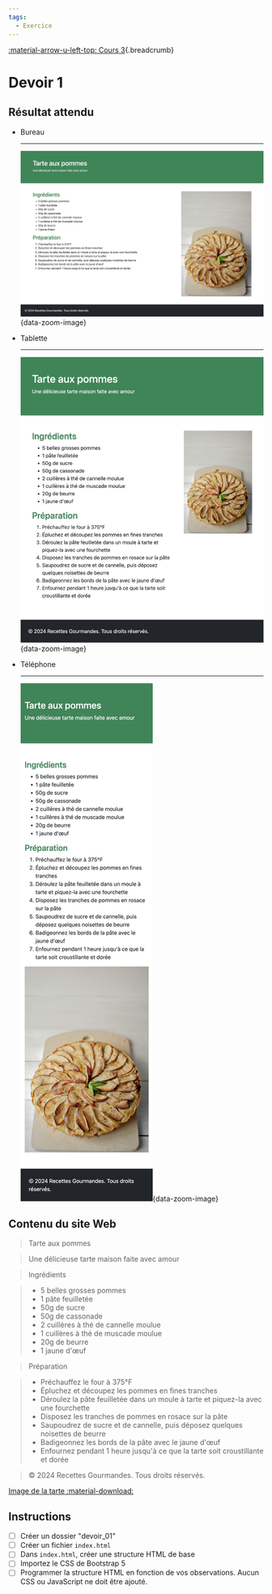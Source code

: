 ```yaml
---
tags:
  - Exercice
---
```


[:material-arrow-u-left-top: Cours 3](../cours03.md){.breadcrumb}

# Devoir 1

## Résultat attendu

<div class="grid cards" markdown>

-   Bureau

    ---

    ![](../assets/images/MacBookPro-1725597084228.jpeg){data-zoom-image}

-   Tablette

    ---

    ![](../assets/images/iPad-1725597084179.jpeg){data-zoom-image}

-   Téléphone

    ---

    ![](../assets/images/iPhone12Pro-1725597084273.jpeg){data-zoom-image}

</div>

## Contenu du site Web

> Tarte aux pommes

> Une délicieuse tarte maison faite avec amour

> Ingrédients

> * 5 belles grosses pommes
> * 1 pâte feuilletée
> * 50g de sucre
> * 50g de cassonade
> * 2 cuillères à thé de cannelle moulue
> * 1 cuillères à thé de muscade moulue
> * 20g de beurre
> * 1 jaune d'œuf

> Préparation

> * Préchauffez le four à 375°F
> * Épluchez et découpez les pommes en fines tranches
> * Déroulez la pâte feuilletée dans un moule à tarte et piquez-la avec une fourchette
> * Disposez les tranches de pommes en rosace sur la pâte
> * Saupoudrez de sucre et de cannelle, puis déposez quelques noisettes de beurre
> * Badigeonnez les bords de la pâte avec le jaune d'œuf
> * Enfournez pendant 1 heure jusqu'à ce que la tarte soit croustillante et dorée

> © 2024 Recettes Gourmandes. Tous droits réservés.

[Image de la tarte :material-download:](../assets/images/tarte.jpg)

## Instructions

- [ ] Créer un dossier "devoir_01"
- [ ] Créer un fichier `index.html`
- [ ] Dans `index.html`, créer une structure HTML de base
- [ ] Importez le CSS de Bootstrap 5
- [ ] Programmer la structure HTML en fonction de vos observations. Aucun CSS ou JavaScript ne doit être ajouté.
